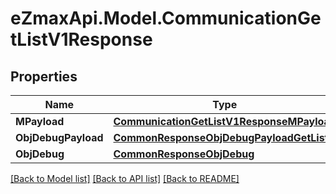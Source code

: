 
# eZmaxApi.Model.CommunicationGetListV1Response

## Properties

Name | Type | Description | Notes
------------ | ------------- | ------------- | -------------
**MPayload** | [**CommunicationGetListV1ResponseMPayload**](CommunicationGetListV1ResponseMPayload.md) |  | 
**ObjDebugPayload** | [**CommonResponseObjDebugPayloadGetList**](CommonResponseObjDebugPayloadGetList.md) |  | [optional] 
**ObjDebug** | [**CommonResponseObjDebug**](CommonResponseObjDebug.md) |  | [optional] 

[[Back to Model list]](../README.md#documentation-for-models)
[[Back to API list]](../README.md#documentation-for-api-endpoints)
[[Back to README]](../README.md)

